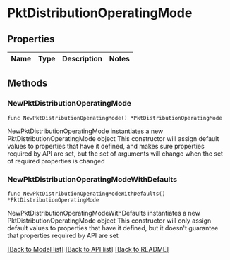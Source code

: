 # PktDistributionOperatingMode

## Properties

Name | Type | Description | Notes
------------ | ------------- | ------------- | -------------

## Methods

### NewPktDistributionOperatingMode

`func NewPktDistributionOperatingMode() *PktDistributionOperatingMode`

NewPktDistributionOperatingMode instantiates a new PktDistributionOperatingMode object
This constructor will assign default values to properties that have it defined,
and makes sure properties required by API are set, but the set of arguments
will change when the set of required properties is changed

### NewPktDistributionOperatingModeWithDefaults

`func NewPktDistributionOperatingModeWithDefaults() *PktDistributionOperatingMode`

NewPktDistributionOperatingModeWithDefaults instantiates a new PktDistributionOperatingMode object
This constructor will only assign default values to properties that have it defined,
but it doesn't guarantee that properties required by API are set


[[Back to Model list]](../README.md#documentation-for-models) [[Back to API list]](../README.md#documentation-for-api-endpoints) [[Back to README]](../README.md)


